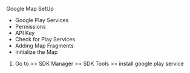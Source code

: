 Google Map SetUp

- Google Play Services
- Permissions
- API Key
- Check for Play Services
- Adding Map Fragments
- Initialize the Map

1. Go to >> SDK Manager >> SDK Tools >> install google play service
